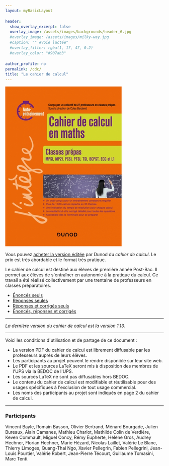 ```yaml
---
layout: myBasicLayout

header:
  show_overlay_excerpt: false
  overlay_image: /assets/images/backgrounds/header_6.jpg
  #overlay_image: /assets/images/milky-way.jpg
  #caption: "" #Voie lactée"
  #overlay_filter: rgba(1, 17, 47, 0.2)
  #overlay_color: "#907ab3"

author_profile: no
permalink: /cdc/
title: "Le cahier de calcul"
---
```


![cahier de calcul](/assets/images/image_cdc.jpg)

Vous pouvez [acheter la version éditée](https://www.amazon.fr/Cahier-calcul-maths-Classes-prépas/dp/210083889X/) par Dunod du *cahier de calcul*. Le prix est très abordable et le format très pratique.

Le cahier de calcul est destiné aux élèves de première année Post-Bac. Il permet aux élèves de s'entraîner en autonomie à la pratique du calcul. Ce travail a été réalisé collectivement par une trentaine de professeurs en classes préparatoires.
- [Énoncés seuls](cahier_de_calcul_enonces_v13.pdf)
- [Réponses seules](cahier_de_calcul_reponses_v13.pdf)
- [Réponses et corrigés seuls](cahier_de_calcul_corriges_v13.pdf)
- [Énoncés, réponses et corrigés](cahier_de_calcul_v13.pdf)

---

*La dernière version du cahier de calcul est la version 1.13.*

---

Voici les conditions d'utilisation et de partage de ce document : 
- La version PDF du cahier de calcul est librement diffusable par les professeurs auprès de leurs élèves.
- Les participants au projet peuvent le rendre disponible sur leur site web.
- Le PDF et les sources LaTeX seront mis à disposition des membres de l'UPS via la BEDOC de l'UPS.
- Les sources LaTeX ne sont pas diffusables hors BEDOC.
- Le contenu du cahier de calcul est modifiable et réutilisable pour des usages spécifiques à l'exclusion de tout usage commercial.
- Les noms des participants au projet sont indiqués en page 2 du cahier de calcul.

---

### Participants
Vincent Bayle, Romain Basson, Olivier Bertrand, Ménard Bourgade, Julien Bureaux, Alain Camanes, Mathieu Charlot, Mathilde Colin de Verdière, Keven Commault, Miguel Concy, Rémy Eupherte, Hélène Gros, Audrey Hechner, Florian Hechner, Marie Hézard, Nicolas Laillet, Valérie Le Blanc, Thierry Limoges, Quang-Thai Ngo, Xavier Pellegrin, Fabien Pellegrini, Jean-Louis Pourtier, Valérie Robert, Jean-Pierre Técourt, Guillaume Tomasini, Marc Tenti.